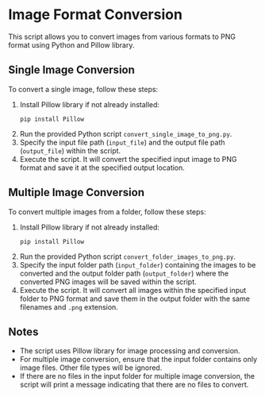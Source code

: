 <!DOCTYPE html>
<html lang="en">
<body>
    <h1>Image Format Conversion</h1>
    <p>This script allows you to convert images from various formats to PNG format using Python and Pillow library.</p>
    <h2>Single Image Conversion</h2>
    <p>To convert a single image, follow these steps:</p>
    <ol>
        <li>Install Pillow library if not already installed:
            <pre><code>pip install Pillow</code></pre>
        </li>
        <li>Run the provided Python script <code>convert_single_image_to_png.py</code>.</li>
        <li>Specify the input file path (<code>input_file</code>) and the output file path (<code>output_file</code>) within the script.</li>
        <li>Execute the script. It will convert the specified input image to PNG format and save it at the specified output location.</li>
    </ol>
    <h2>Multiple Image Conversion</h2>
    <p>To convert multiple images from a folder, follow these steps:</p>
    <ol>
        <li>Install Pillow library if not already installed:
            <pre><code>pip install Pillow</code></pre>
        </li>
        <li>Run the provided Python script <code>convert_folder_images_to_png.py</code>.</li>
        <li>Specify the input folder path (<code>input_folder</code>) containing the images to be converted and the output folder path (<code>output_folder</code>) where the converted PNG images will be saved within the script.</li>
        <li>Execute the script. It will convert all images within the specified input folder to PNG format and save them in the output folder with the same filenames and <code>.png</code> extension.</li>
    </ol>
    <h2>Notes</h2>
    <ul>
        <li>The script uses Pillow library for image processing and conversion.</li>
        <li>For multiple image conversion, ensure that the input folder contains only image files. Other file types will be ignored.</li>
        <li>If there are no files in the input folder for multiple image conversion, the script will print a message indicating that there are no files to convert.</li>
    </ul>
</body>
</html>
